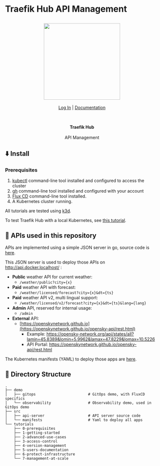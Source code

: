 # Traefik Hub API Management

<div align="center" style="margin: 30px;">
<a href="https://hub.traefik.io/">
  <img src="https://doc.traefik.io/traefik-hub/img/traefik-hub-logo.svg" style="width:250px;" align="center" />
</a>
<br />
<br />

<div align="center">
    <a href="https://hub.traefik.io">Log In</a> |
    <a href="https://doc.traefik.io/traefik-hub/">Documentation</a>
</div>
</div>

<br />

<div align="center"><strong>Traefik Hub</strong>

<br />
<br />
</div>

<div align="center">API Management</div>

## ⬇️ Install

### Prerequisites

1. [kubectl](https://kubernetes.io/docs/tasks/tools/) command-line tool installed and configured to access the cluster
2. [gh](https://cli.github.com/) command-line tool installed and configured with your account
3. [Flux CD](https://fluxcd.io/flux/cmd/) command-line tool installed.
4. A Kubernetes cluster running.

All tutorials are tested using [k3d](https://k3d.io/).

To test Traefik Hub with a local Kubernetes, see [this tutorial](./tutorials/0-prerequisites/README.md).

## 💫 APIs used in this repository

APIs are implemented using a simple JSON server in go, source code is [here](./src/api-server).

This JSON server is used to deploy those APIs on http://api.docker.localhost/ :

- **Public** weather API for current weather:
   - `/weather/public?city={x}`
- **Paid** weather API with forecast:
   - `/weather/licensed/forecast?city={x}&dt={ts}`
- **Paid** weather API v2, multi lingual support:
   - `/weather/licensed/v2/forecast?city={x}&dt={ts}&lang={lang}`
- **Admin** API, reserved for internal usage:
   - `/admin`
- **External** API:
   - [https://openskynetwork.github.io](https://openskynetwork.github.io/opensky-api/rest.html)
      - Example: https://opensky-network.org/api/states/all?lamin=45.8389&lomin=5.9962&lamax=47.8229&lomax=10.5226
      - API Portal: https://openskynetwork.github.io/opensky-api/rest.html

The Kubernetes manifests (YAML) to deploy those apps are [here](./src/manifests).

## 📒 Directory Structure

```shell
.
├── demo
│   ├── gitops                        # GitOps demo, with FluxCD specifics
│   └── observability                 # Observability demo, used in GitOps demo
├── src
│   ├── api-server                    # API server source code
│   └── manifests                     # Yaml to deploy all apps
└── tutorials
    ├── 0-prerequisites
    ├── 1-getting-started
    ├── 2-advanced-use-cases
    ├── 3-access-control
    ├── 4-version-management
    ├── 5-users-documentation
    ├── 6-protect-infrastructure
    └── 7-management-at-scale
```
